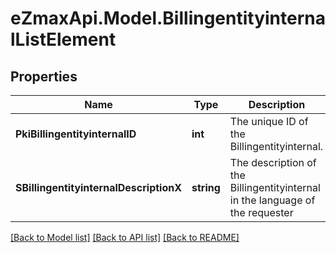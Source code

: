 
# eZmaxApi.Model.BillingentityinternalListElement

## Properties

Name | Type | Description | Notes
------------ | ------------- | ------------- | -------------
**PkiBillingentityinternalID** | **int** | The unique ID of the Billingentityinternal. | 
**SBillingentityinternalDescriptionX** | **string** | The description of the Billingentityinternal in the language of the requester | 

[[Back to Model list]](../README.md#documentation-for-models)
[[Back to API list]](../README.md#documentation-for-api-endpoints)
[[Back to README]](../README.md)

